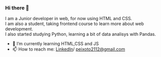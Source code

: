 ### Hi there 👋

I am a Junior developer in web, for now using HTML and CSS.<br />
I am also a student, taking frontend course to learn more about web development.<br />
I also started studying Python, learning a bit of data analisys with Pandas.<br />

- 🌱 I’m currently learning HTML,CSS and JS
- 📫 How to reach me: [LinkedIn](https://www.linkedin.com/in/victor-peixoto-26706ab1/)/ peixoto2112@gmail.com
<!--
**peixoto21/peixoto21** is a ✨ _special_ ✨ repository because its `README.md` (this file) appears on your GitHub profile.

Here are some ideas to get you started:

- 🔭 I’m currently working on ...
- 🌱 I’m currently learning ...
- 👯 I’m looking to collaborate on ...
- 🤔 I’m looking for help with ...
- 💬 Ask me about ...
- 📫 How to reach me: ...
- 😄 Pronouns: ...
- ⚡ Fun fact: ...
-->

